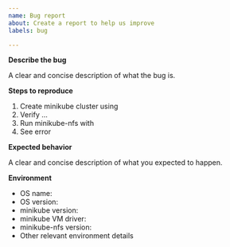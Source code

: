 ```yaml
---
name: Bug report
about: Create a report to help us improve
labels: bug

---
```


**Describe the bug**

A clear and concise description of what the bug is.

**Steps to reproduce**
1. Create minikube cluster using <command>
2. Verify ...
3. Run minikube-nfs with <options>
4. See error

**Expected behavior**

A clear and concise description of what you expected to happen.

**Environment**
* OS name:
* OS version: 
* minikube version: 
* minikube VM driver:
* minikube-nfs version:
* Other relevant environment details
